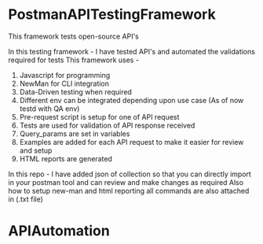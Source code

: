 # PostmanAPITestingFramework
This framework tests open-source API's

In this testing framework - I have tested API's and automated the validations required for tests
This framework uses - 
1) Javascript for programming
2) NewMan for CLI integration
3) Data-Driven testing when required
4) Different env can be integrated depending upon use case (As of now testd with QA env)
5) Pre-request script is setup for one of API request
6) Tests are used for validation of API response received
7) Query_params are set in variables
8) Examples are added for each API request to make it easier for review and setup
9) HTML reports are generated


In this repo - I have added json of collection so that you can directly import in your postman tool and can review and make changes as required
Also how to setup new-man and html reporting all commands are also attached in (.txt file)
# APIAutomation
